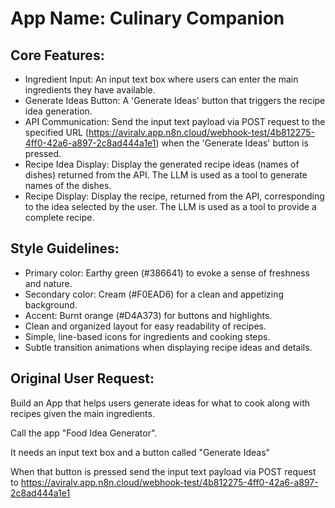 # **App Name**: Culinary Companion

## Core Features:

- Ingredient Input: An input text box where users can enter the main ingredients they have available.
- Generate Ideas Button: A 'Generate Ideas' button that triggers the recipe idea generation.
- API Communication: Send the input text payload via POST request to the specified URL (https://aviralv.app.n8n.cloud/webhook-test/4b812275-4ff0-42a6-a897-2c8ad444a1e1) when the 'Generate Ideas' button is pressed.
- Recipe Idea Display: Display the generated recipe ideas (names of dishes) returned from the API. The LLM is used as a tool to generate names of the dishes.
- Recipe Display: Display the recipe, returned from the API, corresponding to the idea selected by the user. The LLM is used as a tool to provide a complete recipe.

## Style Guidelines:

- Primary color: Earthy green (#386641) to evoke a sense of freshness and nature.
- Secondary color: Cream (#F0EAD6) for a clean and appetizing background.
- Accent: Burnt orange (#D4A373) for buttons and highlights.
- Clean and organized layout for easy readability of recipes.
- Simple, line-based icons for ingredients and cooking steps.
- Subtle transition animations when displaying recipe ideas and details.

## Original User Request:
Build an App that helps users generate ideas for what to cook along with recipes given the main ingredients.

Call the app "Food Idea Generator".

It needs an input text box and a button called "Generate Ideas"

When that button is pressed send the input text payload via POST request to https://aviralv.app.n8n.cloud/webhook-test/4b812275-4ff0-42a6-a897-2c8ad444a1e1
  